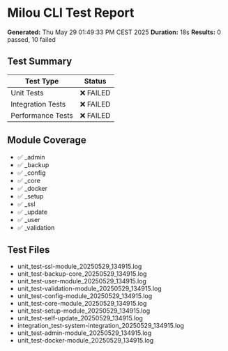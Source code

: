 # Milou CLI Test Report

**Generated:** Thu May 29 01:49:33 PM CEST 2025
**Duration:** 18s
**Results:** 0 passed, 10 failed

## Test Summary

| Test Type | Status |
|-----------|--------|
| Unit Tests | ❌ FAILED |
| Integration Tests | ❌ FAILED |
| Performance Tests | ❌ FAILED |

## Module Coverage

- ✅ _admin
- ✅ _backup
- ✅ _config
- ✅ _core
- ✅ _docker
- ✅ _setup
- ✅ _ssl
- ✅ _update
- ✅ _user
- ✅ _validation

## Test Files

- unit_test-ssl-module_20250529_134915.log
- unit_test-backup-core_20250529_134915.log
- unit_test-user-module_20250529_134915.log
- unit_test-validation-module_20250529_134915.log
- unit_test-config-module_20250529_134915.log
- unit_test-core-module_20250529_134915.log
- unit_test-setup-module_20250529_134915.log
- unit_test-self-update_20250529_134915.log
- integration_test-system-integration_20250529_134915.log
- unit_test-admin-module_20250529_134915.log
- unit_test-docker-module_20250529_134915.log
